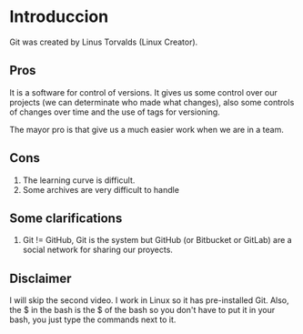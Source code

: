 # Introduccion
Git was created by Linus Torvalds (Linux Creator).
## Pros
It is a software for control of versions. It gives us some control over our projects (we can determinate who made what changes), also some controls of changes over time and the use of tags for versioning.

The mayor pro is that give us a much easier work when we are in a team.
## Cons

1. The learning curve is difficult.
2. Some archives are very difficult to handle

## Some clarifications
1. Git != GitHub, Git is the system but GitHub (or Bitbucket or GitLab) are a social network for sharing our proyects.

## Disclaimer
I will skip the second video. I work in Linux so it has pre-installed Git. Also, the $ in the bash is the $ of the bash so you don't have to put it in your bash, you just type the commands next to it.
